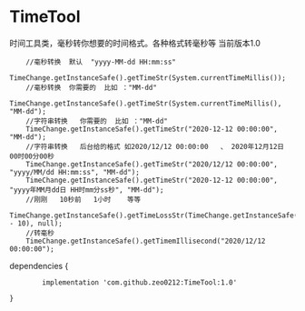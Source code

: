 # TimeTool
时间工具类，毫秒转你想要的时间格式。各种格式转毫秒等
当前版本1.0


        //毫秒转换  默认  "yyyy-MM-dd HH:mm:ss"
        TimeChange.getInstanceSafe().getTimeStr(System.currentTimeMillis());
        //毫秒转换  你需要的  比如 ："MM-dd"
        TimeChange.getInstanceSafe().getTimeStr(System.currentTimeMillis(), "MM-dd");
        //字符串转换   你需要的  比如 ："MM-dd"
        TimeChange.getInstanceSafe().getTimeStr("2020-12-12 00:00:00", "MM-dd");
        //字符串转换   后台给的格式 如2020/12/12 00:00:00   、 2020年12月12日 00时00分00秒
        TimeChange.getInstanceSafe().getTimeStr("2020/12/12 00:00:00", "yyyy/MM/dd HH:mm:ss", "MM-dd");
        TimeChange.getInstanceSafe().getTimeStr("2020-12-12 00:00:00", "yyyy年MM月dd日 HH时mm分ss秒", "MM-dd");
        //刚刚   10秒前   1小时    等等
        TimeChange.getInstanceSafe().getTimeLossStr(TimeChange.getInstanceSafe().getTimeStr(System.currentTimeMillis() - 10), null);
        //转毫秒
        TimeChange.getInstanceSafe().getTimemIllisecond("2020/12/12 00:00:00");





dependencies {

	        implementation 'com.github.zeo0212:TimeTool:1.0'
	
	}
